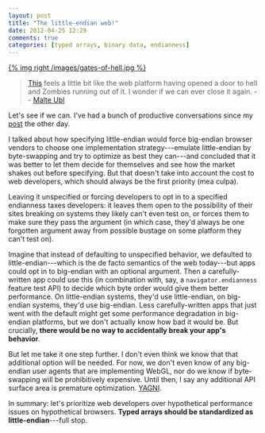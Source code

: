 ```yaml
---
layout: post
title: "The little-endian web!"
date: 2012-04-25 12:29
comments: true
categories: [typed arrays, binary data, endianness]
---
```


[{% img right /images/gates-of-hell.jpg %}](http://en.wikipedia.org/wiki/The_Gates_of_Hell)

> [This](http://calculist.org/blog/2012/04/24/the-little-endian-web/) feels a little bit like the web platform having opened a door to hell and Zombies running out of it. I wonder if we can ever close it again.
-- [Malte Ubl](https://plus.google.com/u/1/116910304844117268718/posts/9fdegEJkAtt)

Let's see if we can. I've had a bunch of productive conversations since my [post](http://calculist.org/blog/2012/04/24/the-little-endian-web/) the other day.

I talked about how specifying little-endian would force big-endian browser vendors to choose one implementation strategy---emulate little-endian by byte-swapping and try to optimize as best they can---and concluded that it was better to let them decide for themselves and see how the market shakes out before specifying. But that doesn't take into account the cost to web developers, which should always be the first priority (mea culpa).

Leaving it unspecified or forcing developers to opt in to a specified endianness taxes developers: it leaves them open to the possibility of their sites breaking on systems they likely can't even test on, or forces them to make sure they pass the argument (in which case, they'd always be one forgotten argument away from possible bustage on some platform they can't test on).

Imagine that instead of defaulting to unspecified behavior, we defaulted to little-endian---which is the de facto semantics of the web today---but apps could opt in to big-endian with an optional argument. Then a carefully-written app could use this (in combination with, say, a `navigator.endianness` feature test API) to decide which byte order would give them better performance. On little-endian systems, they'd use little-endian, on big-endian systems, they'd use big-endian. Less carefully-written apps that just went with the default might get some performance degradation in big-endian platforms, but we don't actually know how bad it would be. But crucially, **there would be no way to accidentally break your app's behavior**.

But let me take it one step further. I don't even think we know that that additional option will be needed. For now, we don't even know of any big-endian user agents that are implementing WebGL, nor do we know if byte-swapping will be prohibitively expensive. Until then, I say any additional API surface area is premature optimization. [YAGNI](http://en.wikipedia.org/wiki/You_ain%27t_gonna_need_it).

In summary: let's prioritize web developers over hypothetical performance issues on hypothetical browsers. **Typed arrays should be standardized as little-endian**---full stop.
